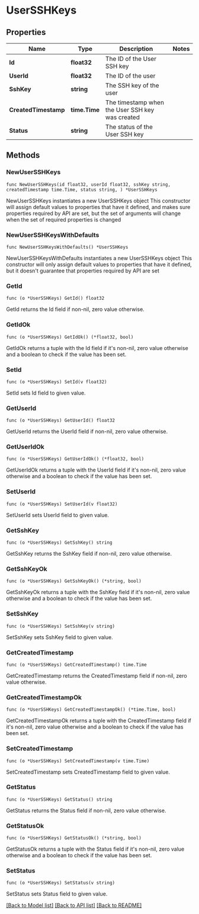 # UserSSHKeys

## Properties

Name | Type | Description | Notes
------------ | ------------- | ------------- | -------------
**Id** | **float32** | The ID of the User SSH key | 
**UserId** | **float32** | The ID of the user | 
**SshKey** | **string** | The SSH key of the user | 
**CreatedTimestamp** | **time.Time** | The timestamp when the User SSH key was created | 
**Status** | **string** | The status of the User SSH key | 

## Methods

### NewUserSSHKeys

`func NewUserSSHKeys(id float32, userId float32, sshKey string, createdTimestamp time.Time, status string, ) *UserSSHKeys`

NewUserSSHKeys instantiates a new UserSSHKeys object
This constructor will assign default values to properties that have it defined,
and makes sure properties required by API are set, but the set of arguments
will change when the set of required properties is changed

### NewUserSSHKeysWithDefaults

`func NewUserSSHKeysWithDefaults() *UserSSHKeys`

NewUserSSHKeysWithDefaults instantiates a new UserSSHKeys object
This constructor will only assign default values to properties that have it defined,
but it doesn't guarantee that properties required by API are set

### GetId

`func (o *UserSSHKeys) GetId() float32`

GetId returns the Id field if non-nil, zero value otherwise.

### GetIdOk

`func (o *UserSSHKeys) GetIdOk() (*float32, bool)`

GetIdOk returns a tuple with the Id field if it's non-nil, zero value otherwise
and a boolean to check if the value has been set.

### SetId

`func (o *UserSSHKeys) SetId(v float32)`

SetId sets Id field to given value.


### GetUserId

`func (o *UserSSHKeys) GetUserId() float32`

GetUserId returns the UserId field if non-nil, zero value otherwise.

### GetUserIdOk

`func (o *UserSSHKeys) GetUserIdOk() (*float32, bool)`

GetUserIdOk returns a tuple with the UserId field if it's non-nil, zero value otherwise
and a boolean to check if the value has been set.

### SetUserId

`func (o *UserSSHKeys) SetUserId(v float32)`

SetUserId sets UserId field to given value.


### GetSshKey

`func (o *UserSSHKeys) GetSshKey() string`

GetSshKey returns the SshKey field if non-nil, zero value otherwise.

### GetSshKeyOk

`func (o *UserSSHKeys) GetSshKeyOk() (*string, bool)`

GetSshKeyOk returns a tuple with the SshKey field if it's non-nil, zero value otherwise
and a boolean to check if the value has been set.

### SetSshKey

`func (o *UserSSHKeys) SetSshKey(v string)`

SetSshKey sets SshKey field to given value.


### GetCreatedTimestamp

`func (o *UserSSHKeys) GetCreatedTimestamp() time.Time`

GetCreatedTimestamp returns the CreatedTimestamp field if non-nil, zero value otherwise.

### GetCreatedTimestampOk

`func (o *UserSSHKeys) GetCreatedTimestampOk() (*time.Time, bool)`

GetCreatedTimestampOk returns a tuple with the CreatedTimestamp field if it's non-nil, zero value otherwise
and a boolean to check if the value has been set.

### SetCreatedTimestamp

`func (o *UserSSHKeys) SetCreatedTimestamp(v time.Time)`

SetCreatedTimestamp sets CreatedTimestamp field to given value.


### GetStatus

`func (o *UserSSHKeys) GetStatus() string`

GetStatus returns the Status field if non-nil, zero value otherwise.

### GetStatusOk

`func (o *UserSSHKeys) GetStatusOk() (*string, bool)`

GetStatusOk returns a tuple with the Status field if it's non-nil, zero value otherwise
and a boolean to check if the value has been set.

### SetStatus

`func (o *UserSSHKeys) SetStatus(v string)`

SetStatus sets Status field to given value.



[[Back to Model list]](../README.md#documentation-for-models) [[Back to API list]](../README.md#documentation-for-api-endpoints) [[Back to README]](../README.md)


